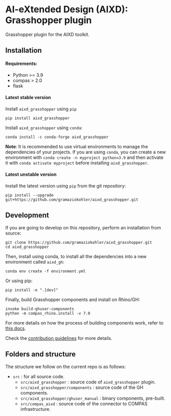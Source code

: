 # AI-eXtended Design (AIXD): Grasshopper plugin

Grasshopper plugin for the AIXD toolkit.

## Installation

#### Requirements:

- Python >= 3.9
- compas > 2.0
- flask

#### Latest stable version
Install `aixd_grasshopper` using `pip`
```
pip install aixd_grasshopper
```

Install `aixd_grasshopper` using `conda`:
```
conda install -c conda-forge aixd_grasshopper
```

**Note**: It is recommended to use virtual environments to manage the dependencies of your projects. If you are using 
`conda`, you can create a new environment with `conda create -n myproject python=3.9` and then activate it with
`conda activate myproject` before installing `aixd_grasshopper`.

#### Latest unstable version

Install the latest version using `pip` from the git repository:
```
pip install --upgrade git+https://github.com/gramaziokohler/aixd_grasshopper.git
```

## Development

If you are going to develop on this repository, perform an installation from source:

```
git clone https://github.com/gramaziokohler/aixd_grasshopper.git
cd aixd_grasshopper
```

Then, install using conda, to install all the dependencies into a new environment called `aixd_gh`:
```
conda env create -f environment.yml
```

Or using pip:
```
pip install -e ".[dev]"
```

Finally, build Grasshopper components and install on Rhino/GH:

```
invoke build-ghuser-components
python -m compas_rhino.install -v 7.0
```

For more details on how the process of building components work, refer to [this docs](https://github.com/compas-dev/compas-actions.ghpython_components).

Check the [contribution guidelines](CONTRIBUTING.md) for more details.

## Folders and structure

The structure we follow on the current repo is as follows:

* `src` : for all source code.
    * `src/aixd_grasshopper` : source code of `aixd_grasshopper` plugin.
    * `src/aixd_grasshopper/components` : source code of the GH components.
    * `src/aixd_grasshopper/ghuser_manual` : binary components, pre-built.
    * `src/compas_aixd` : source code of the connector to COMPAS infrastructure.
